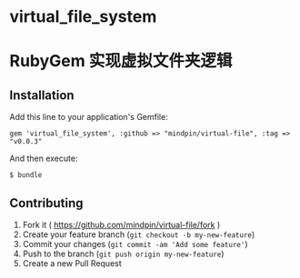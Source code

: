virtual_file_system
============

RubyGem 实现虚拟文件夹逻辑
=======

## Installation

Add this line to your application's Gemfile:

    gem 'virtual_file_system', :github => "mindpin/virtual-file", :tag => "v0.0.3"

And then execute:

    $ bundle


## Contributing

1. Fork it ( https://github.com/mindpin/virtual-file/fork )
2. Create your feature branch (`git checkout -b my-new-feature`)
3. Commit your changes (`git commit -am 'Add some feature'`)
4. Push to the branch (`git push origin my-new-feature`)
5. Create a new Pull Request

